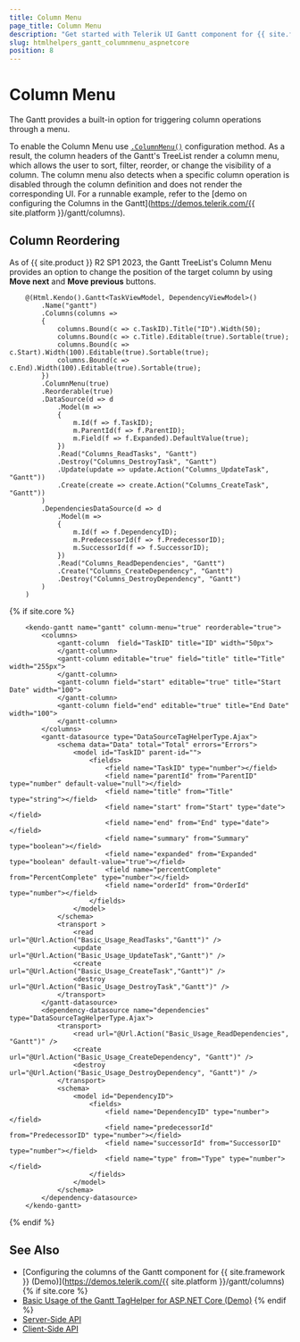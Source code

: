 ```yaml
---
title: Column Menu
page_title: Column Menu
description: "Get started with Telerik UI Gantt component for {{ site.framework }} and learn how to enable its column menu feature."
slug: htmlhelpers_gantt_columnmenu_aspnetcore
position: 8
---
```


# Column Menu

The Gantt provides a built-in option for triggering column operations through a menu.

To enable the Column Menu use [`.ColumnMenu()`](/api/kendo.mvc.ui.fluent/ganttbuilder#columnmenusystemboolean) configuration method. As a result, the column headers of the Gantt's TreeList render a column menu, which allows the user to sort, filter, reorder, or change the visibility of a column. The column menu also detects when a specific column operation is disabled through the column definition and does not render the corresponding UI. For a runnable example, refer to the [demo on configuring the Columns in the Gantt](https://demos.telerik.com/{{ site.platform }}/gantt/columns).

## Column Reordering

As of {{ site.product }} R2 SP1 2023, the Gantt TreeList's Column Menu provides an option to change the position of the target column by using **Move next** and **Move previous** buttons.

```HtmlHelper
    @(Html.Kendo().Gantt<TaskViewModel, DependencyViewModel>()
        .Name("gantt")
        .Columns(columns =>
        {
            columns.Bound(c => c.TaskID).Title("ID").Width(50);
            columns.Bound(c => c.Title).Editable(true).Sortable(true);
            columns.Bound(c => c.Start).Width(100).Editable(true).Sortable(true);
            columns.Bound(c => c.End).Width(100).Editable(true).Sortable(true);
        })
        .ColumnMenu(true)
        .Reorderable(true)
        .DataSource(d => d
            .Model(m =>
            {
                m.Id(f => f.TaskID);
                m.ParentId(f => f.ParentID);
                m.Field(f => f.Expanded).DefaultValue(true);
            })
            .Read("Columns_ReadTasks", "Gantt")
            .Destroy("Columns_DestroyTask", "Gantt")
            .Update(update => update.Action("Columns_UpdateTask", "Gantt"))
            .Create(create => create.Action("Columns_CreateTask", "Gantt"))
        )
        .DependenciesDataSource(d => d
            .Model(m =>
            {
                m.Id(f => f.DependencyID);
                m.PredecessorId(f => f.PredecessorID);
                m.SuccessorId(f => f.SuccessorID);
            })
            .Read("Columns_ReadDependencies", "Gantt")
            .Create("Columns_CreateDependency", "Gantt")
            .Destroy("Columns_DestroyDependency", "Gantt")
        )
    )
```
{% if site.core %}
```TagHelper
    <kendo-gantt name="gantt" column-menu="true" reorderable="true">
        <columns>
            <gantt-column  field="TaskID" title="ID" width="50px">
            </gantt-column>
            <gantt-column editable="true" field="title" title="Title" width="255px">
            </gantt-column>
            <gantt-column field="start" editable="true" title="Start Date" width="100">
            </gantt-column>
            <gantt-column field="end" editable="true" title="End Date" width="100">
            </gantt-column>
        </columns>
        <gantt-datasource type="DataSourceTagHelperType.Ajax">
            <schema data="Data" total="Total" errors="Errors">
                <model id="TaskID" parent-id="">
                    <fields>
                        <field name="TaskID" type="number"></field>
                        <field name="parentId" from="ParentID" type="number" default-value="null"></field>
                        <field name="title" from="Title" type="string"></field>
                        <field name="start" from="Start" type="date"></field>
                        <field name="end" from="End" type="date"></field>
                        <field name="summary" from="Summary" type="boolean"></field>
                        <field name="expanded" from="Expanded" type="boolean" default-value="true"></field>
                        <field name="percentComplete" from="PercentComplete" type="number"></field>
                        <field name="orderId" from="OrderId" type="number"></field>
                    </fields>
                </model>
            </schema>
            <transport >
                <read  url="@Url.Action("Basic_Usage_ReadTasks","Gantt")" />
                <update url="@Url.Action("Basic_Usage_UpdateTask","Gantt")" />
                <create url="@Url.Action("Basic_Usage_CreateTask","Gantt")" />
                <destroy  url="@Url.Action("Basic_Usage_DestroyTask","Gantt")" />
            </transport>
        </gantt-datasource>
        <dependency-datasource name="dependencies" type="DataSourceTagHelperType.Ajax">
            <transport>
                <read url="@Url.Action("Basic_Usage_ReadDependencies", "Gantt")" />
                <create url="@Url.Action("Basic_Usage_CreateDependency", "Gantt")" />
                <destroy url="@Url.Action("Basic_Usage_DestroyDependency", "Gantt")" />
            </transport>
            <schema>
                <model id="DependencyID">
                    <fields>
                        <field name="DependencyID" type="number"></field>
                        <field name="predecessorId" from="PredecessorID" type="number"></field>
                        <field name="successorId" from="SuccessorID" type="number"></field>
                        <field name="type" from="Type" type="number"></field>
                    </fields>
                </model>
            </schema>
        </dependency-datasource>
    </kendo-gantt>
```
{% endif %}

## See Also

* [Configuring the columns of the Gantt component for {{ site.framework }} (Demo)](https://demos.telerik.com/{{ site.platform }}/gantt/columns)
{% if site.core %}
* [Basic Usage of the Gantt TagHelper for ASP.NET Core (Demo)](https://demos.telerik.com/aspnet-core/gantt/tag-helper)
{% endif %}
* [Server-Side API](/api/gantt)
* [Client-Side API](https://docs.telerik.com/kendo-ui/api/javascript/ui/gantt)
